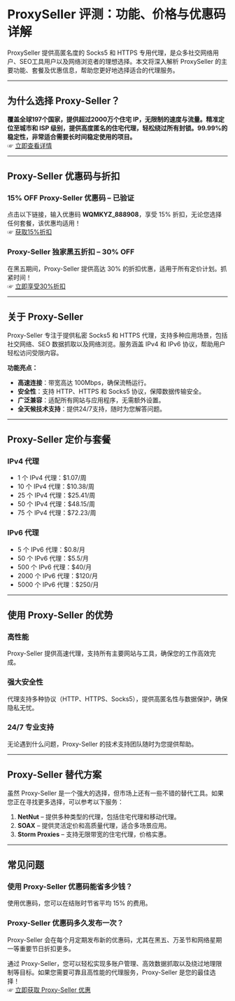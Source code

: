 # ProxySeller 评测：功能、价格与优惠码详解

ProxySeller 提供高匿名度的 Socks5 和 HTTPS 专用代理，是众多社交网络用户、SEO工具用户以及网络浏览者的理想选择。本文将深入解析 ProxySeller 的主要功能、套餐及优惠信息，帮助您更好地选择适合的代理服务。

---

## 为什么选择 Proxy-Seller？

**覆盖全球197个国家，提供超过2000万个住宅 IP，无限制的速度与流量。精准定位至城市和 ISP 级别，提供高度匿名的住宅代理，轻松绕过所有封锁。99.99%的稳定性，非常适合需要长时间稳定使用的项目。**  
☞ [立即查看详情](https://bit.ly/proxy-seller-coupon)

---

## Proxy-Seller 优惠码与折扣

### 15% OFF Proxy-Seller 优惠码 – **已验证**
点击以下链接，输入优惠码 **WQMKYZ_888908**，享受 15% 折扣，无论您选择任何套餐，该优惠均适用！  
☞ [获取15%折扣](https://bit.ly/proxy-seller-coupon)

### Proxy-Seller 独家黑五折扣 – **30% OFF**
在黑五期间，Proxy-Seller 提供高达 30% 的折扣优惠，适用于所有定价计划。抓紧时间！  
☞ [立即享受30%折扣](https://bit.ly/proxy-seller-coupon)

---

## 关于 Proxy-Seller

Proxy-Seller 专注于提供私密 Socks5 和 HTTPS 代理，支持多种应用场景，包括社交网络、SEO 数据抓取以及网络浏览。服务涵盖 IPv4 和 IPv6 协议，帮助用户轻松访问受限内容。

**功能亮点：**
- **高速连接**：带宽高达 100Mbps，确保流畅运行。  
- **安全性**：支持 HTTP、HTTPS 和 Socks5 协议，保障数据传输安全。  
- **广泛兼容**：适配所有网站与应用程序，无需额外设置。  
- **全天候技术支持**：提供24/7支持，随时为您解答问题。  

---

## Proxy-Seller 定价与套餐

### **IPv4 代理**
- 1 个 IPv4 代理：$1.07/周  
- 10 个 IPv4 代理：$10.38/周  
- 25 个 IPv4 代理：$25.41/周  
- 50 个 IPv4 代理：$48.15/周  
- 75 个 IPv4 代理：$72.23/周  

### **IPv6 代理**
- 5 个 IPv6 代理：$0.8/月  
- 50 个 IPv6 代理：$5.5/月  
- 500 个 IPv6 代理：$40/月  
- 2000 个 IPv6 代理：$120/月  
- 5000 个 IPv6 代理：$250/月  

---

## 使用 Proxy-Seller 的优势

### **高性能**
Proxy-Seller 提供高速代理，支持所有主要网站与工具，确保您的工作高效完成。

### **强大安全性**
代理支持多种协议（HTTP、HTTPS、Socks5），提供高匿名性与数据保护，确保隐私无忧。

### **24/7 专业支持**
无论遇到什么问题，Proxy-Seller 的技术支持团队随时为您提供帮助。

---

## Proxy-Seller 替代方案

虽然 Proxy-Seller 是一个强大的选择，但市场上还有一些不错的替代工具。如果您正在寻找更多选择，可以参考以下服务：  
1. **NetNut** – 提供多种类型的代理，包括住宅代理和移动代理。  
2. **SOAX** – 提供灵活定价和高质量代理，适合多场景应用。  
3. **Storm Proxies** – 支持无限带宽的住宅代理，价格实惠。  

---

## 常见问题

### 使用 Proxy-Seller 优惠码能省多少钱？
使用优惠码，您可以在结账时节省平均 15% 的费用。

### Proxy-Seller 优惠码多久发布一次？
Proxy-Seller 会在每个月定期发布新的优惠码，尤其在黑五、万圣节和网络星期一等重要节日折扣更多。

通过 Proxy-Seller，您可以轻松实现多账户管理、高效数据抓取以及绕过地理限制等目标。如果您需要可靠且高性能的代理服务，Proxy-Seller 是您的最佳选择！  
☞ [立即获取 Proxy-Seller 优惠](https://bit.ly/proxy-seller-coupon)
